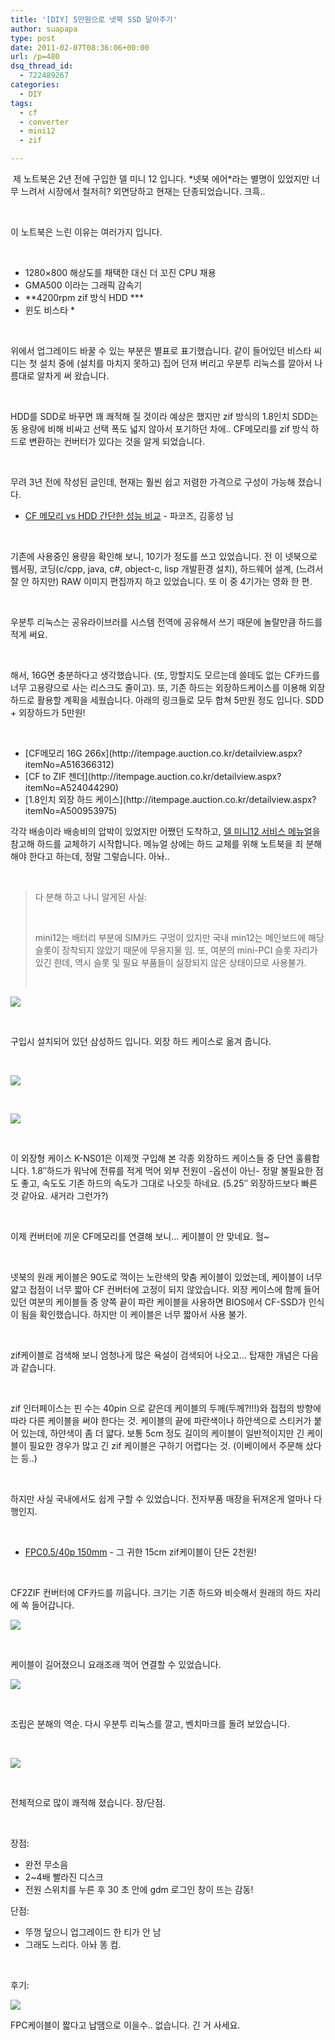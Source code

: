 ```yaml
---
title: '[DIY] 5만원으로 넷북 SSD 달아주기'
author: suapapa
type: post
date: 2011-02-07T08:36:06+00:00
url: /p=480
dsq_thread_id:
  - 722489267
categories:
  - DIY
tags:
  - cf
  - converter
  - mini12
  - zif

---
```

 제 노트북은 2년 전에 구입한 델 미니 12 입니다. \*넷북 에어\*라는 별명이 있었지만 너무 느려서 시장에서 철저히? 외면당하고 현재는 단종되었습니다. 크흑..


   



  이 노트북은 느린 이유는 여러가지 입니다.



   


  * 1280&#215;800 해상도를 채택한 대신 더 꼬진 CPU 채용
  * GMA500 이라는 그래픽 감속기 
  * **4200rpm zif 방식 HDD ***
  * 윈도 비스타 *


   



  위에서 업그레이드 바꿀 수 있는 부분은 별표로 표기했습니다. 같이 들어있던 비스타 씨디는 첫 설치 중에 (설치를 마치지 못하고) 집어 던져 버리고 우분투 리눅스를 깔아서 나름대로 알차게 써 왔습니다. 



   



  HDD를 SDD로 바꾸면 꽤 쾌적해 질 것이라 예상은 했지만 zif 방식의 1.8인치 SDD는 동 용량에 비해 비싸고 선택 폭도 넓지 않아서 포기하던 차에.. CF메모리를 zif 방식 하드로 변환하는 컨버터가 있다는 것을 알게 되었습니다.



  
  
  <br /> 
  
  
  무려 3년 전에 작성된 글인데, 현재는 훨씬 쉽고 저렴한 가격으로 구성이 가능해 졌습니다.


  * [CF 메모리 vs HDD 간단한 성능 비교][1] - 파코즈, 김홍성 님


   



  기존에 사용중인 용량을 확인해 보니, 10기가 정도를 쓰고 있었습니다. 전 이 넷북으로 웹서핑, 코딩(c/cpp, java, c#, object-c, lisp 개발환경 설치), 하드웨어 설계, (느려서 잘 안 하지만) RAW 이미지 편집까지 하고 있었습니다. 또 이 중 4기가는 영화 한 편.



   



  우분투 리눅스는 공유라이브러를 시스템 전역에 공유해서 쓰기 때문에 놀랄만큼 하드를 적게 써요.



   



  해서, 16G면 충분하다고 생각했습니다. (또, 망할지도 모르는데 쓸데도 없는 CF카드를 너무 고용량으로 사는 리스크도 줄이고). 또, 기존 하드는 외장하드케이스를 이용해 외장하드로 활용할 계획을 세웠습니다. 아래의 링크들로 모두 합쳐 5만원 정도 입니다. SDD + 외장하드가 5만원!



   



  
  </p> 
  
  <ul>
    <li>
      [CF메모리 16G 266x](http://itempage.auction.co.kr/detailview.aspx?itemNo=A516366312)
    </li>
    <li>
      [CF to ZIF 젠더](http://itempage.auction.co.kr/detailview.aspx?itemNo=A524044290)
    </li>
    <li>
      [1.8인치 외장 하드 케이스](http://itempage.auction.co.kr/detailview.aspx?itemNo=A500953975)
    </li>
  </ul>



  각각 배송이라 배송비의 압박이 있었지만 어쨌던 도착하고, [델 미니12 서비스 메뉴얼](http://support.dell.com/support/edocs/systems/ins1210/en/sm/hdd.htm)을 참고해 하드를 교체하기 시작합니다. 메뉴얼 상에는 하드 교체를 위해 노트북을 죄 분해해야 한다고 하는데, 정말 그렇습니다. 아놔..



   


> 
>   다 분해 하고 나니 알게된 사실:
> 
> 
> 
>    
> 
> 
> 
>   mini12는 배터리 부분에 SIM카드 구멍이 있지만 국내 min12는 메인보드에 해당 슬롯이 장착되지 않았기 때문에 무용지물 임. 또, 여분의 mini-PCI 슬롯 자리가 있긴 한데, 역시 슬롯 및 필요 부품들이 실장되지 않은 상태이므로 사용불가.
> 
> 
> 
>    
> 


  ![](https://asset.homin.dev/blog/image/mini12_old_hdd.jpg)



   



  구입시 설치되어 있던 삼성하드 입니다. 외장 하드 케이스로 옮겨 줍니다.



   



  ![](https://asset.homin.dev/blog/image/mini12_hdd_2_extdrive.jpg)



   



  ![](https://asset.homin.dev/blog/image/K-NS01.jpg)



   



  이 외장형 케이스 K-NS01은 이제껏 구입해 본 각종 외장하드 케이스들 중 단연 훌륭합니다. 1.8&#8243;하드가 워낙에 전류를 적게 먹어 외부 전원이 -옵션이 아닌- 정말 불필요한 점도 좋고, 속도도 기존 하드의 속도가 그대로 나오듯 하네요. (5.25&#8243; 외장하드보다 빠른 것 같아요. 새거라 그런가?)



   



  이제 컨버터에 끼운 CF메모리를 연결해 보니&#8230; 케이블이 안 맞네요. 헐~



   



  넷북의 원래 케이블은 90도로 꺽이는 노란색의 맞춤 케이블이 있었는데, 케이블이 너무 얇고 접점이 너무 짧아 CF 컨버터에 고정이 되지 않았습니다. 외장 케이스에 함께 들어있던 여분의 케이블들 중 양쪽 끝이 파란 케이블을 사용하면 BIOS에서 CF-SSD가 인식이 됨을 확인했습니다. 하지만 이 케이블은 너무 짧아서 사용 불가.



   



  zif케이블로 검색해 보니 엄청나게 많은 욕설이 검색되어 나오고&#8230; 탑재한 개념은 다음과 같습니다.



   



  zif 인터페이스는 핀 수는 40pin 으로 같은데 케이블의 두께(두께?!!!)와 접접의 방향에 따라 다른 케이블을 써야 한다는 것. 케이블의 끝에 파란색이나 하얀색으로 스티커가 붙어 있는데, 하얀색이 좀 더 얇다. 보통 5cm 정도 길이의 케이블이 일반적이지만 긴 케이블이 필요한 경우가 많고 긴 zif 케이블은 구하기 어렵다는 것. (이베이에서 주문해 샀다는 등..)



   



  하지만 사실 국내에서도 쉽게 구할 수 있었습니다. 전자부품 매장을 뒤져온게 얼마나 다행인지.



   


  * [FPC0.5/40p 150mm][2] - 그 귀한 15cm zif케이블이 단돈 2천원!


   



  CF2ZIF 컨버터에 CF카드를 끼웁니다. 크기는 기존 하드와 비슷해서 원래의 하드 자리에 쏙 들어갑니다.



  ![](https://asset.homin.dev/blog/image/mini12_sdd_1.jpg)



   



  케이블이 길어졌으니 요래조래 꺽어 연결할 수 있었습니다.



  ![](https://asset.homin.dev/blog/image/mini12_sdd_2.jpg)



   



  조립은 분해의 역순. 다시 우분투 리눅스를 깔고, 벤치마크를 돌려 보았습니다.



   



  ![](https://asset.homin.dev/blog/image/CF2SDD.png)



   



  전체적으로 많이 쾌적해 졌습니다. 장/단점.



   



  장점:


  * 완전 무소음
  * 2~4배 빨라진 디스크
  * 
    전원 스위치를 누른 후 30 초 안에 gdm 로그인 창이 뜨는 감동!


  단점:


  * 뚜껑 덮으니 업그레이드 한 티가 안 남
  * 그래도 느리다. 아놔 똥 컴.

 

후기:

![](https://asset.homin.dev/blog/image/fpc_fail.jpg)


FPC케이블이 짧다고 납땜으로 이을수.. 없습니다. 긴 거 사세요.

 

 [1]: http://parkoz.kr/cr_asay
 [2]: http://www.eleparts.co.kr/front/productdetail.php?productcode=014011001000013050